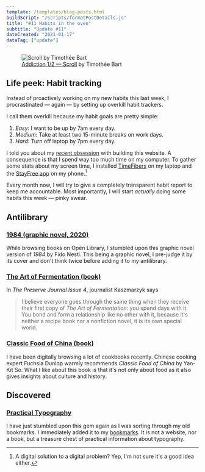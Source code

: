 ```yaml
---
template: /templates/blog-posts.html
buildScript: "/scripts/formatPostDetails.js"
title: "#11 Habits in the oven"
subtitle: "Update #11"
dateCreated: "2021-01-17"
dataTag: ["update"]
---
```


<figure>
 <img src="https://cdn.dribbble.com/users/173116/screenshots/3502465/media/2281a1fd16039fb89ec7866ea0d9dc00.gif" alt="Scroll by Timothée Bart" />
 <figcaption>
    <a href="https://dribbble.com/shots/3502465-Addiction-1-2-Scroll">Addiction 1/2 — Scroll</a> by Timothée Bart
 </figcaption>
</figure>

## Life peek: Habit tracking

Instead of proactively working on my new habits this last week, I procrastinated — again — by setting up overkill habit trackers.

I call them overkill because my habit goals are pretty simple:

1. _Easy_: I want to be up by 7am every day.
2. _Medium_: Take at least two 15-minute breaks on work days.
3. _Hard_: Turn off laptop by 7pm every day.

I told you about my [recent obsession](/posts/10-on-obsessions) with building this website. A consequence is that I spend way too much time on my computer. To gather some stats about my screen time, I installed [TimeFibers](https://timefibers.com/) on my laptop and the [StayFree app](https://stayfreeapps.com/) on my phone.[^1]

Every month now, I will try to give a completely transparent habit report to keep me accountable. Most importantly, I will start _actually_ doing some habits this week — pinky swear.

## Antilibrary

### [1984 (graphic novel, 2020)](https://openlibrary.org/books/OL30787528M/1984)

While browsing books on Open Library, I stumbled upon this graphic novel version of <cite>1984</cite> by Fido Nesti. This being a graphic novel, I pre-judge it by its cover and don't think twice before adding it to my antilibrary.

### [The Art of Fermentation (book)](https://www.wildfermentation.com/the-art-of-fermentation/)

In <cite>The Preserve Journal Issue 4</cite>, journalist Kaszmarzyk says

> I believe everyone goes through the same thing when they receive their first copy of <cite>The Art of Fermentation</cite>: you spend days with it. You bond and form a relationship like no other with it, because it's neither a recipe book nor a nonfiction novel, it is its own special world.

### [Classic Food of China (book)](https://fivebooks.com/best-books/fuchsia-dunlop-on-chinese-food/)

I have been digitally browsing a lot of cookbooks recently. Chinese cooking expert Fuchsia Dunlop warmly recommends <cite>Classic Food of China</cite> by Yan-Kit So. What I like about this book is that it's not only about food as it also gives insights about culture and history.

## Discovered

### [Practical Typography](https://practicaltypography.com/)

I have just stumbled upon this gem again as I was sorting through my old bookmarks. I immediately added it to my [bookmarks](/bookmarks/). It is not a website, nor a book, but a treasure chest of practical information about typography.

[^1]: A digital solution to a digital problem? Yep, I'm not sure it's a good idea either.
